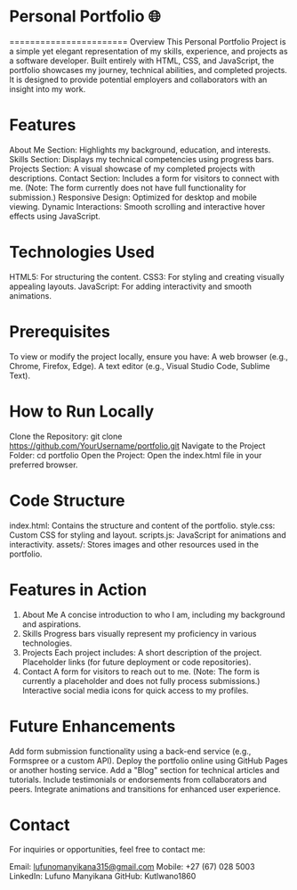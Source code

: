 # Personal Portfolio 🌐
=======================
Overview
This Personal Portfolio Project is a simple yet elegant representation of my skills, experience, and projects as a software developer. Built entirely with HTML, CSS, and JavaScript, the portfolio showcases my journey, technical abilities, and completed projects. It is designed to provide potential employers and collaborators with an insight into my work.

Features
========
About Me Section: Highlights my background, education, and interests.
Skills Section: Displays my technical competencies using progress bars.
Projects Section: A visual showcase of my completed projects with descriptions.
Contact Section: Includes a form for visitors to connect with me. (Note: The form currently does not have full functionality for submission.)
Responsive Design: Optimized for desktop and mobile viewing.
Dynamic Interactions: Smooth scrolling and interactive hover effects using JavaScript.

Technologies Used
==================
HTML5: For structuring the content.
CSS3: For styling and creating visually appealing layouts.
JavaScript: For adding interactivity and smooth animations.

Prerequisites
==============
To view or modify the project locally, ensure you have:
A web browser (e.g., Chrome, Firefox, Edge).
A text editor (e.g., Visual Studio Code, Sublime Text).

How to Run Locally
==================
Clone the Repository:
git clone https://github.com/YourUsername/portfolio.git
Navigate to the Project Folder:
cd portfolio
Open the Project:
Open the index.html file in your preferred browser.

Code Structure
===============
index.html: Contains the structure and content of the portfolio.
style.css: Custom CSS for styling and layout.
scripts.js: JavaScript for animations and interactivity.
assets/: Stores images and other resources used in the portfolio.

Features in Action
===================
1. About Me
A concise introduction to who I am, including my background and aspirations.
2. Skills
Progress bars visually represent my proficiency in various technologies.
3. Projects
Each project includes:
A short description of the project.
Placeholder links (for future deployment or code repositories).
4. Contact
A form for visitors to reach out to me.
(Note: The form is currently a placeholder and does not fully process submissions.)
Interactive social media icons for quick access to my profiles.

Future Enhancements
===================
Add form submission functionality using a back-end service (e.g., Formspree or a custom API).
Deploy the portfolio online using GitHub Pages or another hosting service.
Add a "Blog" section for technical articles and tutorials.
Include testimonials or endorsements from collaborators and peers.
Integrate animations and transitions for enhanced user experience.

Contact
=======
For inquiries or opportunities, feel free to contact me:

Email: lufunomanyikana315@gmail.com
Mobile: +27 (67) 028 5003
LinkedIn: Lufuno Manyikana
GitHub: Kutlwano1860
